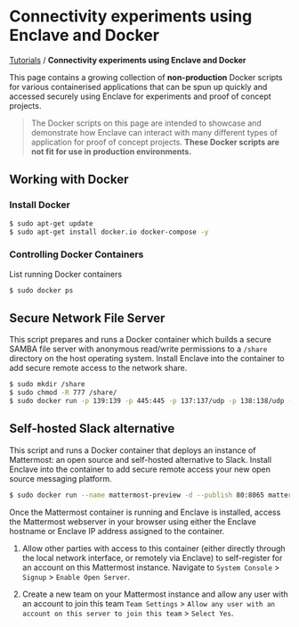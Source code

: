 # Connectivity experiments using Enclave and Docker

[Tutorials](/tutorials) / **Connectivity experiments using Enclave and Docker**

This page contains a growing collection of **non-production** Docker scripts for various containerised applications that can be spun up quickly and accessed securely using Enclave for experiments and proof of concept projects.

> The Docker scripts on this page are intended to showcase and demonstrate how Enclave can interact with many different types of application for proof of concept projects. **These Docker scripts are not fit for use in production environments.**

## Working with Docker

### Install Docker

```bash
$ sudo apt-get update
$ sudo apt-get install docker.io docker-compose -y
```

### Controlling Docker Containers

List running Docker containers

```bash
$ sudo docker ps
```

## Secure Network File Server

This script prepares and runs a Docker container which builds a secure SAMBA file server with anonymous read/write permissions to a `/share` directory on the host operating system. Install Enclave into the container to add secure remote access to the network share.

```bash
$ sudo mkdir /share
$ sudo chmod -R 777 /share/
$ sudo docker run -p 139:139 -p 445:445 -p 137:137/udp -p 138:138/udp -v /share:/share -d sixeyed/samba -s "share;/share;yes;no;yes;all"
```

## Self-hosted Slack alternative

This script and runs a Docker container that deploys an instance of Mattermost: an open source and self-hosted alternative to Slack. Install Enclave into the container to add secure remote access your new open source messaging platform.

```bash
$ sudo docker run --name mattermost-preview -d --publish 80:8065 mattermost/mattermost-preview
```

Once the Mattermost container is running and Enclave is installed, access the Mattermost webserver in your browser using either the Enclave hostname or Enclave IP address assigned to the container.

1. Allow other parties with access to this container (either directly through the local network interface, or remotely via Enclave) to self-register for an account on this Mattermost instance. Navigate to `System Console` > `Signup` > `Enable Open Server`.

1. Create a new team on your Mattermost instance and allow any user with an account to join this team `Team Settings` > `Allow any user with an account on this server to join this team` > `Select Yes`.

